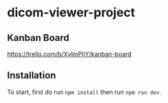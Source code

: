 # dicom-viewer-project

## Kanban Board
https://trello.com/b/XyImPIjY/kanban-board

## Installation
To start, first do run `npm install` then run `npm run dev`.